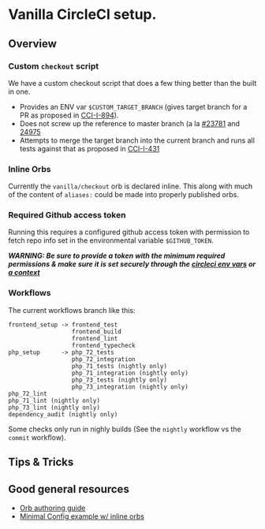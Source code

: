 # Vanilla CircleCI setup.

## Overview

### Custom `checkout` script

We have a custom checkout script that does a few thing better than the built in one.

-   Provides an ENV var `$CUSTOM_TARGET_BRANCH` (gives target branch for a PR as proposed in [CCI-I-894](https://ideas.circleci.com/ideas/CCI-I-894)).
-   Does not screw up the reference to master branch (a la [#23781](https://discuss.circleci.com/t/git-checkout-of-a-branch-destroys-local-reference-to-master/23781)
    and [24975](https://discuss.circleci.com/t/the-checkout-step-mangles-branches-messes-the-history/24975)
-   Attempts to merge the target branch into the current branch and runs all tests against that as proposed in [CCI-I-431](https://ideas.circleci.com/ideas/CCI-I-431)

### Inline Orbs

Currently the `vanilla/checkout` orb is declared inline. This along with much of the content of `aliases:` could be made into properly published orbs.

### Required Github access token

Running this requires a configured github access token with permission to fetch repo info set in the environmental variable `$GITHUB_TOKEN`.

**_WARNING: Be sure to provide a token with the minimum required permissions & make sure it is set securely through the [circleci env vars](https://circleci.com/docs/2.0/env-vars/#setting-an-environment-variable-in-a-project) or [a context](https://circleci.com/docs/2.0/contexts/)_**

### Workflows

The current workflows branch like this:

```
frontend_setup -> frontend_test
                  frontend_build
                  frontend_lint
                  frontend_typecheck
php_setup      -> php_72_tests
                  php_72_integration
                  php_71_tests (nightly only)
                  php_71_integration (nightly only)
                  php_73_tests (nightly only)
                  php_73_integration (nightly only)
php_72_lint
php_71_lint (nightly only)
php_73_lint (nightly only)
dependency_audit (nightly only)
```

Some checks only run in nighly builds (See the `nightly` workflow vs the `commit` workflow).

## Tips & Tricks

## Good general resources

-   [Orb authoring guide](https://circleci.com/docs/2.0/orb-author/)
-   [Minimal Config example w/ inline orbs](https://github.com/CircleCI-Public/config-preview-sdk/tree/v2.1/docs/example_config_pack)
